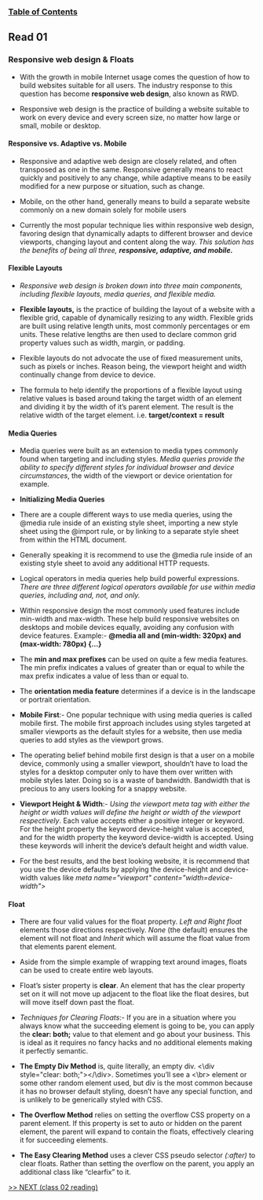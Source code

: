 
### [Table of Contents](https://wondwosentsige.github.io/code-301-reading-notes/Home)

## Read 01

### Responsive web design & Floats

- With the growth in mobile Internet usage comes the question of how to build websites suitable for all users. The industry response to this question has become __responsive web design__, also known as RWD.

- Responsive web design is the practice of building a website suitable to work on every device and every screen size, no matter how large or small, mobile or desktop.

#### Responsive vs. Adaptive vs. Mobile

- Responsive and adaptive web design are closely related, and often transposed as one in the same. Responsive generally means to react quickly and positively to any change, while adaptive means to be easily modified for a new purpose or situation, such as change. 

- Mobile, on the other hand, generally means to build a separate website commonly on a new domain solely for mobile users

- Currently the most popular technique lies within responsive web design, favoring design that dynamically adapts to different browser and device viewports, changing layout and content along the way. *This solution has the benefits of being all three, __responsive, adaptive, and mobile.__*

#### Flexible Layouts

- *Responsive web design is broken down into three main components, including flexible layouts, media queries, and flexible media.*

- __Flexible layouts,__ is the practice of building the layout of a website with a flexible grid, capable of dynamically resizing to any width. Flexible grids are built using relative length units, most commonly percentages or em units. These relative lengths are then used to declare common grid property values such as width, margin, or padding.

- Flexible layouts do not advocate the use of fixed measurement units, such as pixels or inches. Reason being, the viewport height and width continually change from device to device.

- The formula to help identify the proportions of a flexible layout using relative values is based around taking the target width of an element and dividing it by the width of it’s parent element. The result is the relative width of the target element. i.e. __target/context = result__

#### Media Queries

- Media queries were built as an extension to media types commonly found when targeting and including styles. *Media queries provide the ability to specify different styles for individual browser and device circumstances*, the width of the viewport or device orientation for example.

- __Initializing Media Queries__

- There are a couple different ways to use media queries, using the @media rule inside of an existing style sheet, importing a new style sheet using the @import rule, or by linking to a separate style sheet from within the HTML document.

- Generally speaking it is recommend to use the @media rule inside of an existing style sheet to avoid any additional HTTP requests.

- Logical operators in media queries help build powerful expressions. *There are three different logical operators available for use within media queries, including and, not, and only.*

- Within responsive design the most commonly used features include min-width and max-width. These help build responsive websites on desktops and mobile devices equally, avoiding any confusion with device features. Example:- __@media all and (min-width: 320px) and (max-width: 780px) {...}__

- The __min and max prefixes__ can be used on quite a few media features. The min prefix indicates a values of greater than or equal to while the max prefix indicates a value of less than or equal to.

- The __orientation media feature__ determines if a device is in the landscape or portrait orientation.

- __Mobile First__:- One popular technique with using media queries is called mobile first. The mobile first approach includes using styles targeted at smaller viewports as the default styles for a website, then use media queries to add styles as the viewport grows.

- The operating belief behind mobile first design is that a user on a mobile device, commonly using a smaller viewport, shouldn’t have to load the styles for a desktop computer only to have them over written with mobile styles later. Doing so is a waste of bandwidth. Bandwidth that is precious to any users looking for a snappy website.

- __Viewport Height & Width__:- *Using the viewport meta tag with either the height or width values will define the height or width of the viewport respectively*. Each value accepts either a positive integer or keyword. For the height property the keyword device-height value is accepted, and for the width property the keyword device-width is accepted. Using these keywords will inherit the device’s default height and width value.

- For the best results, and the best looking website, it is recommend that you use the device defaults by applying the device-height and device-width values like 
*meta name="viewport" content="width=device-width">*



#### Float

- There are four valid values for the float property. *Left and Right float* elements those directions respectively. *None* (the default) ensures the element will not float and *Inherit* which will assume the float value from that elements parent element.

- Aside from the simple example of wrapping text around images, floats can be used to create entire web layouts.

- Float’s sister property is __clear__. An element that has the clear property set on it will not move up adjacent to the float like the float desires, but will move itself down past the float.

- *Techniques for Clearing Floats*:- If you are in a situation where you always know what the succeeding element is going to be, you can apply the __clear: both;__ value to that element and go about your business. This is ideal as it requires no fancy hacks and no additional elements making it perfectly semantic.

- __The Empty Div Method__ is, quite literally, an empty div. <\div style="clear: both;"></\div>. Sometimes you’ll see a <\br> element or some other random element used, but div is the most common because it has no browser default styling, doesn’t have any special function, and is unlikely to be generically styled with CSS.

- __The Overflow Method__ relies on setting the overflow CSS property on a parent element. If this property is set to auto or hidden on the parent element, the parent will expand to contain the floats, effectively clearing it for succeeding elements.

- __The Easy Clearing Method__ uses a clever CSS pseudo selector *(:after)* to clear floats. Rather than setting the overflow on the parent, you apply an additional class like “clearfix” to it.
















[>> NEXT (class 02 reading)](https://wondwosentsige.github.io/code-301-reading-notes/class-02)


